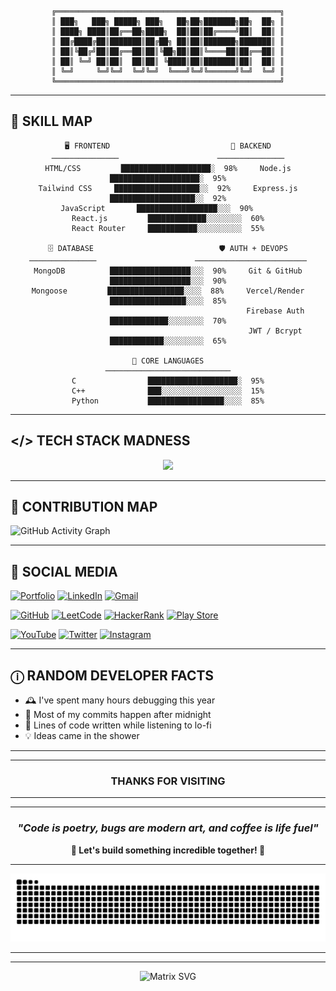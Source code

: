 <div align="center">

```ascii

╔══════════════════════════════════════════════════╗
║ ███╗   ███╗ █████╗ ███╗   ██╗██╗███████╗██╗  ██╗ ║
║ ████╗ ████║██╔══██╗████╗  ██║██║██╔════╝██║  ██║ ║
║ ██╔████╔██║███████║██╔██╗ ██║██║███████╗███████║ ║
║ ██║╚██╔╝██║██╔══██║██║╚██╗██║██║╚════██║██╔══██║ ║
║ ██║ ╚═╝ ██║██║  ██║██║ ╚████║██║███████║██║  ██║ ║
║ ╚═╝     ╚═╝╚═╝  ╚═╝╚═╝  ╚═══╝╚═╝╚══════╝╚═╝  ╚═╝ ║
╚══════════════════════════════════════════════════╝

```

</div>

---

## 💪 SKILL MAP

<div align="center">

```
🖥️ FRONTEND                           🔧 BACKEND
───────────────                      ───────────────
HTML/CSS         ████████████████████░  98%     Node.js          ████████████████████░  95%
Tailwind CSS     ███████████████████░░  92%     Express.js       ███████████████████░░  92%
JavaScript       ██████████████████░░░  90%     
React.js         █████████████░░░░░░░░  60%
React Router     ███████████░░░░░░░░░░  55%

🗄️ DATABASE                            🛡️ AUTH + DEVOPS
───────────────                      ─────────────────────────
MongoDB          ██████████████████░░░  90%     Git & GitHub     ██████████████████░░░  90%
Mongoose         █████████████████░░░░  88%     Vercel/Render    █████████████████░░░░  85%
                                                Firebase Auth    █████████████░░░░░░░░  70%
                                                JWT / Bcrypt     ████████████░░░░░░░░░  65%

🧠 CORE LANGUAGES
────────────────────────────
C                ████████████████████░  95%
C++              ███░░░░░░░░░░░░░░░░░░  15%
Python           █████████████████░░░░  85%
```

</div>

---

## </> TECH STACK MADNESS

<div align="center">

<img src="https://skillicons.dev/icons?i=html,css,js,react,tailwind,nodejs,express,mongodb,git,github,firebase,kotlin,python,c,cpp,figma,netlify,vercel,vscode,notion&theme=dark&perline=10" />

</div>

---

## 🧩 CONTRIBUTION MAP

<div>

![GitHub Activity Graph](https://github-readme-activity-graph.vercel.app/graph?username=ManishKrBarman&theme=react-dark&hide_border=true&bg_color=0D1117&color=F85D7F&line=F85D7F&point=FFFFFF)

</div>

---

## 🔗 SOCIAL MEDIA

<div>

[![Portfolio](https://img.shields.io/badge/Portfolio-FF5722.svg?style=for-the-badge&logo=web&logoColor=white)](https://intmind.netlify.app/)
[![LinkedIn](https://img.shields.io/badge/LinkedIn-0A66C2.svg?style=for-the-badge&logo=linkedin&logoColor=white)](https://www.linkedin.com/in/ManishKrBarman)
[![Gmail](https://img.shields.io/badge/Gmail-EA4335.svg?style=for-the-badge&logo=gmail&logoColor=white)](mailto:manishkumarbarman111@gmail.com)

[![GitHub](https://img.shields.io/badge/GitHub-181717.svg?style=for-the-badge&logo=github&logoColor=white)](https://github.com/ManishKrBarman/)
[![LeetCode](https://img.shields.io/badge/LeetCode-FFA116.svg?style=for-the-badge&logo=leetcode&logoColor=white)](https://leetcode.com/u/ManishKrBarman/)
[![HackerRank](https://img.shields.io/badge/HackerRank-00EA64.svg?style=for-the-badge&logo=hackerrank&logoColor=white)](https://www.hackerrank.com/profile/manishkumarbarm2)
[![Play Store](https://img.shields.io/badge/Google_Play-414141.svg?style=for-the-badge&logo=google-play&logoColor=white)](https://play.google.com/store/apps/dev?id=5792144858575749880)

[![YouTube](https://img.shields.io/badge/YouTube-FF0000.svg?style=for-the-badge&logo=youtube&logoColor=white)](https://www.youtube.com/@manishkumarbarman)
[![Twitter](https://img.shields.io/badge/Twitter-1DA1F2.svg?style=for-the-badge&logo=twitter&logoColor=white)](https://x.com/ManishKrBarman)
[![Instagram](https://img.shields.io/badge/Instagram-E4405F.svg?style=for-the-badge&logo=instagram&logoColor=white)](https://www.instagram.com/manishkumarbarman.io)

</div>

---
## ⓘ RANDOM DEVELOPER FACTS

<div>

- 🕰️ I've spent many hours debugging this year
- 🌙 Most of my commits happen after midnight
- 🎵 Lines of code written while listening to lo-fi
- 💡 Ideas came in the shower

</div>

---
---
<div align='center'>

###  THANKS FOR VISITING
</div>

---
---

<div align="center">

### *"Code is poetry, bugs are modern art, and coffee is life fuel"*

**🌟 Let's build something incredible together! 🌟**

</div>

---

<div>

![Snake eating my contributions](https://raw.githubusercontent.com/ManishKrBarman/ManishKrBarman/output/github-contribution-grid-snake.svg)

</div>

---
---

<div align="center">

![Matrix SVG](https://raw.githubusercontent.com/rodrigograca31/rodrigograca31/master/matrix.svg)

</div>
